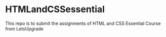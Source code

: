 # HTMLandCSSessential
This repo is to submit the assignments of HTML and CSS Essential Course from LetsUpgrade
